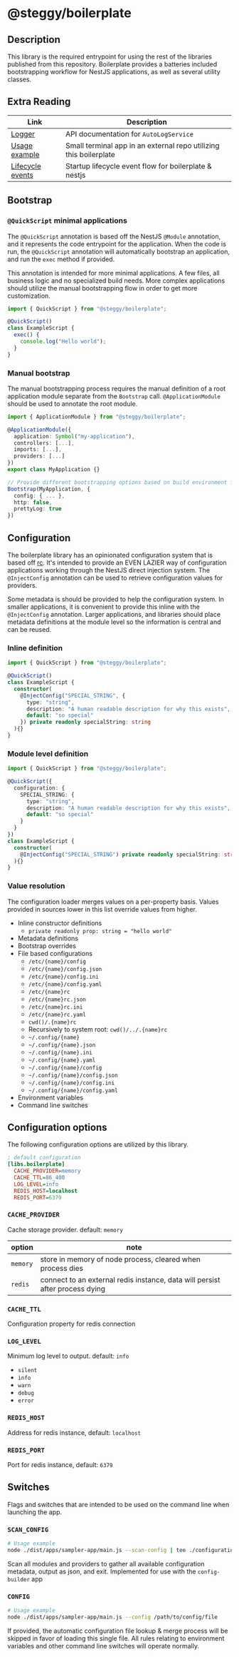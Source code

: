 # @steggy/boilerplate

## Description

This library is the required entrypoint for using the rest of the libraries published from this repository.
Boilerplate provides a batteries included bootstrapping workflow for NestJS applications, as well as several utility classes.

## Extra Reading

| Link | Description |
| --- | --- |
| [Logger](./docs/logger.md) | API documentation for `AutoLogService` |
| [Usage example](https://github.com/mp3three/quickscript) | Small terminal app in an external repo utilizing this boilerplate |
| [Lifecycle events](./docs/lifecycle.md) | Startup lifecycle event flow for boilerplate & nestjs |

## Bootstrap

### `@QuickScript` minimal applications

The `@QuickScript` annotation is based off the NestJS `@Module` annotation, and it represents the code entrypoint for the application.
When the code is run, the `@QuickScript` annotation will automatically bootstrap an application, and run the `exec` method if provided.

This annotation is intended for more minimal applications.
A few files, all business logic and no specialized build needs.
More complex applications should utilize the manual bootstrapping flow in order to get more customization.

```typescript
import { QuickScript } from "@steggy/boilerplate";

@QuickScript()
class ExampleScript {
  exec() {
    console.log("Hello world");
  }
}
```

### Manual bootstrap

The manual bootstrapping process requires the manual definition of a root application module separate from the `Bootstrap` call.
`@ApplicationModule` should be used to annotate the root module.

```typescript
import { ApplicationModule } from "@steggy/boilerplate";

@ApplicationModule({
  application: Symbol("my-application"),
  controllers: [...],
  imports: [...],
  providers: [...]
})
export class MyApplication {}

// Provide different bootstrapping options based on build environment files
Bootstrap(MyApplication, {
  config: { ... },
  http: false,
  prettyLog: true
})
```

## Configuration

The boilerplate library has an opinionated configuration system that is based off [rc](https://www.npmjs.com/package/rc).
It's intended to provide an EVEN LAZIER way of configuration applications working through the NestJS direct injection system.
The `@InjectConfig` annotation can be used to retrieve configuration values for providers.

Some metadata is should be provided to help the configuration system.
In smaller applications, it is convenient to provide this inline with the `@InjectConfig` annotation.
Larger applications, and libraries should place metadata definitions at the module level so the information is central and can be reused.

### Inline definition

```typescript
import { QuickScript } from "@steggy/boilerplate";

@QuickScript()
class ExampleScript {
  constructor(
    @InjectConfig("SPECIAL_STRING", {
      type: "string",
      description: "A human readable description for why this exists",
      default: "so special"
    }) private readonly specialString: string
  ){}
}
```

### Module level definition

```typescript
import { QuickScript } from "@steggy/boilerplate";

@QuickScript({
  configuration: {
    SPECIAL_STRING: {
      type: "string",
      description: "A human readable description for why this exists",
      default: "so special"
    }
  }
})
class ExampleScript {
  constructor(
    @InjectConfig("SPECIAL_STRING") private readonly specialString: string
  ){}
}
```

### Value resolution

The configuration loader merges values on a per-property basis.
Values provided in sources lower in this list override values from higher.

- Inline constructor definitions
  - `private readonly prop: string = "hello world"`
- Metadata definitions
- Bootstrap overrides
- File based configurations
  - `/etc/{name}/config`
  - `/etc/{name}/config.json`
  - `/etc/{name}/config.ini`
  - `/etc/{name}/config.yaml`
  - `/etc/{name}rc`
  - `/etc/{name}rc.json`
  - `/etc/{name}rc.ini`
  - `/etc/{name}rc.yaml`
  - `cwd()/.{name}rc`
  - Recursively to system root: `cwd()/../.{name}rc`
  - `~/.config/{name}`
  - `~/.config/{name}.json`
  - `~/.config/{name}.ini`
  - `~/.config/{name}.yaml`
  - `~/.config/{name}/config`
  - `~/.config/{name}/config.json`
  - `~/.config/{name}/config.ini`
  - `~/.config/{name}/config.yaml`
- Environment variables
- Command line switches

## Configuration options

The following configuration options are utilized by this library.

```ini
; default configuration
[libs.boilerplate]
  CACHE_PROVIDER=memory
  CACHE_TTL=86_400
  LOG_LEVEL=info
  REDIS_HOST=localhost
  REDIS_PORT=6379
```

### `CACHE_PROVIDER`

Cache storage provider. default: `memory`

| option | note |
| --- | --- |
| `memory` | store in memory of node process, cleared when process dies |
| `redis` | connect to an external redis instance, data will persist after process dying |

### `CACHE_TTL`

Configuration property for redis connection

### `LOG_LEVEL`

Minimum log level to output. default: `info`

- `silent`
- `info`
- `warn`
- `debug`
- `error`

### `REDIS_HOST`

Address for redis instance, default: `localhost`

### `REDIS_PORT`

Port for redis instance, default: `6379`

## Switches

Flags and switches that are intended to be used on the command line when launching the app.

### `SCAN_CONFIG`

```bash
# Usage example
node ./dist/apps/sampler-app/main.js --scan-config | tee ./configuration.json
```

Scan all modules and providers to gather all available configuration metadata, output as json, and exit.
Implemented for use with the `config-builder` app

### `CONFIG`

```bash
# Usage example
node ./dist/apps/sampler-app/main.js --config /path/to/config/file
```

If provided, the automatic configuration file lookup & merge process will be skipped in favor of loading this single file.
All rules relating to environment variables and other command line switches will operate normally.
